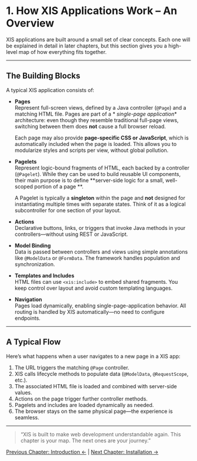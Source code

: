 # 1. How XIS Applications Work – An Overview

XIS applications are built around a small set of clear concepts. Each one will be explained in detail in later chapters,
but this section gives you a high-level map of how everything fits together.

---

## The Building Blocks

A typical XIS application consists of:

- **Pages**  
  Represent full-screen views, defined by a Java controller (`@Page`) and a matching HTML file. Pages are part of a *
  *single-page application** architecture: even though they resemble traditional full-page views, switching between them
  does **not** cause a full browser reload.

  Each page may also provide **page-specific CSS or JavaScript**, which is automatically included when the page is
  loaded. This allows you to modularize styles and scripts per view, without global pollution.

- **Pagelets**  
  Represent logic-bound fragments of HTML, each backed by a controller (`@Pagelet`). While they can be used to build
  reusable UI components, their main purpose is to define **server-side logic for a small, well-scoped portion of a page
  **.

  A Pagelet is typically a **singleton** within the page and **not** designed for instantiating multiple times with
  separate states. Think of it as a logical subcontroller for one section of your layout.

- **Actions**  
  Declarative buttons, links, or triggers that invoke Java methods in your controllers—without using REST or JavaScript.

- **Model Binding**  
  Data is passed between controllers and views using simple annotations like `@ModelData` or `@FormData`. The framework
  handles population and synchronization.

- **Templates and Includes**  
  HTML files can use `<xis:include>` to embed shared fragments. You keep control over layout and avoid custom templating
  languages.

- **Navigation**  
  Pages load dynamically, enabling single-page-application behavior. All routing is handled by XIS automatically—no need
  to configure endpoints.

---

## A Typical Flow

Here’s what happens when a user navigates to a new page in a XIS app:

1. The URL triggers the matching `@Page` controller.
2. XIS calls lifecycle methods to populate data (`@ModelData`, `@RequestScope`, etc.).
3. The associated HTML file is loaded and combined with server-side values.
4. Actions on the page trigger further controller methods.
5. Pagelets and includes are loaded dynamically as needed.
6. The browser stays on the same physical page—the experience is seamless.

---

> “XIS is built to make web development understandable again. This chapter is your map. The next ones are your journey.”

[Previous Chapter: Introduction ←](00-introduction.md) | [Next Chapter: Installation →](02-installation.md)

